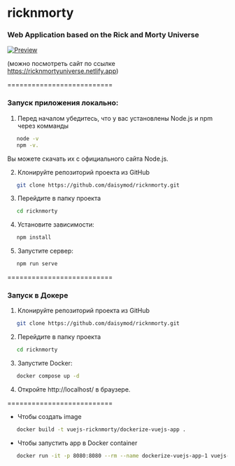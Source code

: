 # ricknmorty

### Web Application based on the Rick and Morty Universe

[![Preview](https://cdn.loom.com/sessions/thumbnails/19b1c7f1354249098ce5ff2a97892ada-d14e252abe768612-full-play.gif)](https://www.loom.com/share/19b1c7f1354249098ce5ff2a97892ada?sid=69f0fbe8-d189-4ee0-9f4e-227b2a18b6f2)

(можно посмотреть сайт по ссылке https://ricknmortyuniverse.netlify.app)

==========================

### Запуск приложения локально:

1. Перед началом убедитесь, что у вас установлены Node.js и npm через комманды

```bash
   node -v
   npm -v.
```

Вы можете скачать их с официального сайта Node.js.

2. Клонируйте репозиторий проекта из GitHub

```bash
   git clone https://github.com/daisymod/ricknmorty.git
```

3. Перейдите в папку проекта

```bash
   cd ricknmorty
```

4. Установите зависимости:

```bash
   npm install
```

5. Запустите сервер:

```bash
   npm run serve
```

==========================

### Запуск в Докере

1. Клонируйте репозиторий проекта из GitHub

```bash
   git clone https://github.com/daisymod/ricknmorty.git
```

2. Перейдите в папку проекта

```bash
   cd ricknmorty
```

3. Запустите Docker:

```bash
   docker compose up -d
```

4. Откройте http://localhost/ в браузере.

==========================

- Чтобы создать image

```bash
   docker build -t vuejs-ricknmorty/dockerize-vuejs-app .
```

- Чтобы запустить app в Docker container

```bash
   docker run -it -p 8080:8080 --rm --name dockerize-vuejs-app-1 vuejs-ricknmorty/dockerize-vuejs-app
```
